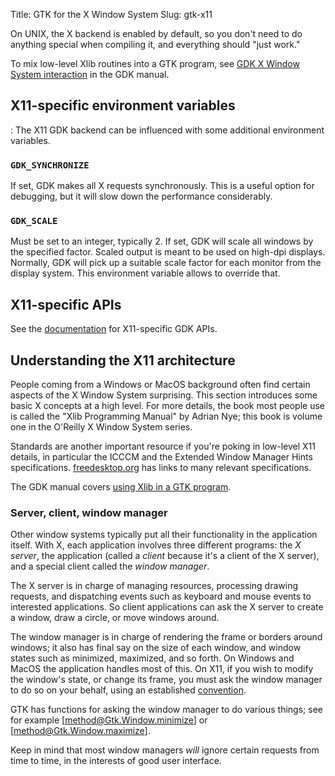 Title: GTK for the X Window System
Slug: gtk-x11

On UNIX, the X backend is enabled by default, so you don't need to do anything
special when compiling it, and everything should "just work."

To mix low-level Xlib routines into a GTK program, see
[GDK X Window System interaction](#gdk-X-Window-System-Interaction)
in the GDK manual.

## X11-specific environment variables
:
The X11 GDK backend can be influenced with some additional environment variables.

### `GDK_SYNCHRONIZE`

If set, GDK makes all X requests synchronously. This is a useful
option for debugging, but it will slow down the performance considerably.

### `GDK_SCALE`

Must be set to an integer, typically 2. If set, GDK will scale all
windows by the specified factor. Scaled output is meant to be used on
high-dpi displays. Normally, GDK will pick up a suitable scale factor
for each monitor from the display system. This environment variable
allows to override that.

## X11-specific APIs

See the [documentation](https://docs.gtk.org/gdk4-x11/) for
X11-specific GDK APIs.

## Understanding the X11 architecture

People coming from a Windows or MacOS background often find certain
aspects of the X Window System surprising. This section introduces
some basic X concepts at a high level. For more details, the book most
people use is called the "Xlib Programming Manual" by Adrian Nye; this
book is volume one in the O'Reilly X Window System series.

Standards are another important resource if you're poking in low-level
X11 details, in particular the ICCCM and the Extended Window Manager
Hints specifications. [freedesktop.org](http://www.freedesktop.org/standards/)
has links to many relevant specifications.

The GDK manual covers [using Xlib in a GTK program](#gdk-X-Window-System-Interaction).

### Server, client, window manager

Other window systems typically put all their functionality in the
application itself. With X, each application involves three different
programs: the _X server_, the application (called a _client_ because
it's a client of the X server), and a special client called the
_window manager_.

The X server is in charge of managing resources, processing drawing
requests, and dispatching events such as keyboard and mouse events to
interested applications. So client applications can ask the X server
to create a window, draw a circle, or move windows around.

The window manager is in charge of rendering the frame or borders
around windows; it also has final say on the size of each window,
and window states such as minimized, maximized, and so forth.
On Windows and MacOS the application handles most of this.
On X11, if you wish to modify the window's state, or change its frame,
you must ask the window manager to do so on your behalf, using an
established  [convention](http://www.freedesktop.org/standards/).

GTK has functions for asking the window manager to do various things;
see for example [method@Gtk.Window.minimize] or [method@Gtk.Window.maximize].

Keep in mind that most window managers *will* ignore certain requests
from time to time, in the interests of good user interface.

